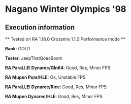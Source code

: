 # Nagano Winter Olympics '98 

## Execution information


** Tested on RA 1.18.0 Crossmix 1.1.0 Performance mode **


**Rank**: GOLD


**Tester**: JeepThatGoesBoom



**RA ParaLLEl Dynarec/Gln64**: Good, Res, Minor FPS


**RA Mupen Pure/HLE**: Ok, Unstable FPS


**RA ParaLLEl Dynarec/Rice**: Good, Res, Minor FPS


**RA Mupen Dynarec/HLE**: Good, Res, Minor FPS